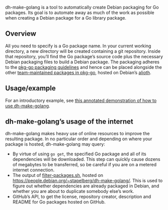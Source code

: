 dh-make-golang is a tool to automatically create Debian packaging for Go
packages. Its goal is to automate away as much of the work as possible when
creating a Debian package for a Go library package.

## Overview

All you need to specify is a Go package name. In your current working
directory, a new directory will be created containing a git repository. Inside
that repository, you’ll find the Go package’s source code plus the necessary
Debian packaging files to build a Debian package. The packaging adheres to the
[pkg-go packaging guidelines](http://pkg-go.alioth.debian.org/packaging.html)
and hence can be placed alongside the other [team-maintained packages in
pkg-go](http://anonscm.debian.org/cgit/pkg-go/packages/), hosted on Debian’s
[alioth](https://wiki.debian.org/Alioth).

## Usage/example

For an introductory example, see [this annotated demonstration of how to use
dh-make-golang](https://people.debian.org/~stapelberg/2015/07/27/dh-make-golang.html).

## dh-make-golang’s usage of the internet

dh-make-golang makes heavy use of online resources to improve the resulting
package. In no particular order and depending on where your package is hosted,
dh-make-golang may query:

* By virtue of using `go get`, the specified Go package and all of its
  dependencies will be downloaded. This step can quickly cause dozens of
  megabytes to be transferred, so be careful if you are on a metered internet
  connection.
* The output of
  [filter-packages.sh](https://github.com/Debian/dh-make-golang/blob/master/filter-packages.sh),
  hosted on https://people.debian.org/~stapelberg/dh-make-golang/. This is used
  to figure out whether dependencies are already packaged in Debian, and
  whether you are about to duplicate somebody else’s work.
* GitHub’s API, to get the license, repository creator, description and README
  for Go packages hosted on GitHub.
